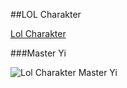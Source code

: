 
##LOL Charakter

[Lol Charakter](https://euw.leagueoflegends.com/de/game-info/champions/)

###Master Yi

![Lol Charakter Master Yi](https://www.mobafire.com/images/champion/square/master-yi.png)


